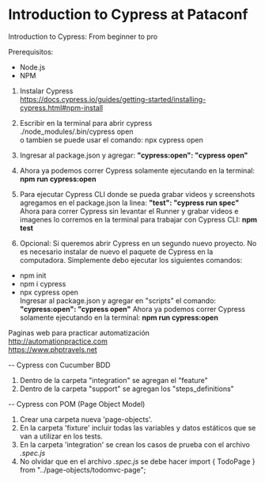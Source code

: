 # Introduction to Cypress at Pataconf
Introduction to Cypress: From beginner to pro


Prerequisitos:
- Node.js  
- NPM  

1. Instalar Cypress  
https://docs.cypress.io/guides/getting-started/installing-cypress.html#npm-install

2. Escribir en la terminal para abrir cypress  
./node_modules/.bin/cypress open  
o tambien se puede usar el comando: npx cypress open  

3. Ingresar al package.json y agregar: **"cypress:open": "cypress open"**  
4. Ahora ya podemos correr Cypress solamente ejecutando en la terminal: **npm run cypress:open**

5. Para ejecutar Cypress CLI donde se pueda grabar videos y screenshots agregamos en el package.json la linea: **"test": "cypress run spec"**  
Ahora para correr Cypress sin levantar el Runner y grabar videos e imagenes lo corremos en la terminal para trabajar con Cypress CLI: **npm test**

6. Opcional: Si queremos abrir Cypress en un segundo nuevo proyecto. No es necesario instalar de nuevo el paquete de Cypress en la computadora. Simplemente debo ejecutar los siguientes comandos:
* npm init  
* npm i cypress  
* npx cypress open  
Ingresar al package.json y agregar en "scripts" el comando: **"cypress:open": "cypress open"**
Ahora ya podemos correr Cypress solamente ejecutando en la terminal: **npm run cypress:open**

Paginas web para practicar automatización  
http://automationpractice.com  
https://www.phptravels.net  

-- Cypress con Cucumber BDD
1. Dentro de la carpeta "integration" se agregan el "feature"  
2. Dentro de la carpeta "support" se agregan los "steps_definitions"  

-- Cypress con POM (Page Object Model)
1. Crear una carpeta nueva 'page-objects'.
2. En la carpeta 'fixture' incluir todas las variables y datos estáticos que se van a utilizar en los tests.
3. En la carpeta 'integration' se crean los casos de prueba con el archivo *.spec.js*
4. No olvidar que en el archivo *.spec.js* se debe hacer import { TodoPage } from "../page-objects/todomvc-page";

